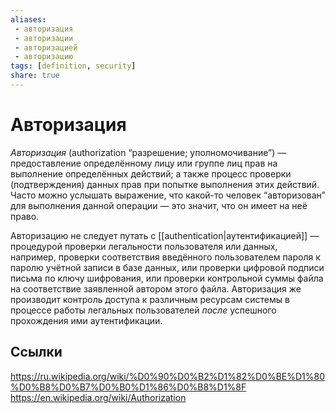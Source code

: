 ```yaml
---
aliases:
 - авторизация
 - авторизации
 - авторизацией
 - авторизацию
tags: [definition, security]
share: true
---
```

# Авторизация
*Авторизация* (authorization “разрешение; уполномочивание”) — предоставление определённому лицу или группе лиц прав на выполнение определённых действий; а также процесс проверки (подтверждения) данных прав при попытке выполнения этих действий. Часто можно услышать выражение, что какой-то человек “авторизован” для выполнения данной операции — это значит, что он имеет на неё право.

Авторизацию не следует путать с [[authentication|аутентификацией]] — процедурой проверки легальности пользователя или данных, например, проверки соответствия введённого пользователем пароля к паролю учётной записи в базе данных, или проверки цифровой подписи письма по ключу шифрования, или проверки контрольной суммы файла на соответствие заявленной автором этого файла. Авторизация же производит контроль доступа к различным ресурсам системы в процессе работы легальных пользователей _после_ успешного прохождения ими аутентификации.
## Ссылки
https://ru.wikipedia.org/wiki/%D0%90%D0%B2%D1%82%D0%BE%D1%80%D0%B8%D0%B7%D0%B0%D1%86%D0%B8%D1%8F
https://en.wikipedia.org/wiki/Authorization
